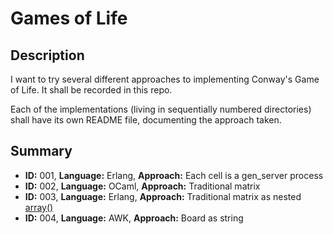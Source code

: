 Games of Life
=============


Description
-----------
I want to try several different approaches to implementing Conway's Game of
Life. It shall be recorded in this repo.

Each of the implementations (living in sequentially numbered directories) shall
have its own README file, documenting the approach taken.


Summary
-------
* __ID:__ 001,
  __Language:__ Erlang,
  __Approach:__ Each cell is a gen_server process
* __ID:__ 002,
  __Language:__ OCaml,
  __Approach:__ Traditional matrix
* __ID:__ 003,
  __Language:__ Erlang,
  __Approach:__ Traditional matrix as nested [array()]
* __ID:__ 004,
  __Language:__ AWK,
  __Approach:__ Board as string


[array()]: http://www.erlang.org/doc/man/array.html "Which is not actually an array, but an integer-keyed tree."
